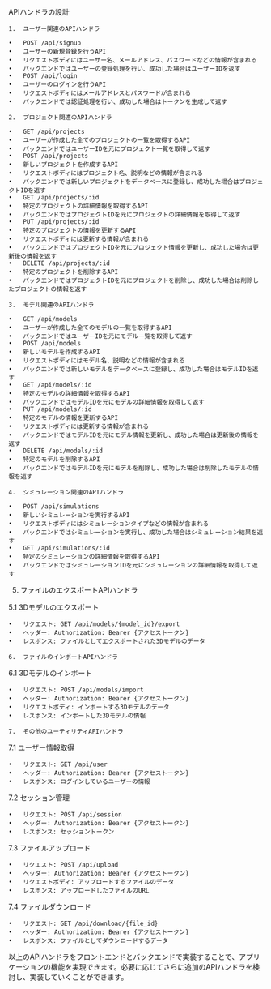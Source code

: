 APIハンドラの設計

	1.	ユーザー関連のAPIハンドラ

	•	POST /api/signup
	•	ユーザーの新規登録を行うAPI
	•	リクエストボディにはユーザー名、メールアドレス、パスワードなどの情報が含まれる
	•	バックエンドではユーザーの登録処理を行い、成功した場合はユーザーIDを返す
	•	POST /api/login
	•	ユーザーのログインを行うAPI
	•	リクエストボディにはメールアドレスとパスワードが含まれる
	•	バックエンドでは認証処理を行い、成功した場合はトークンを生成して返す

	2.	プロジェクト関連のAPIハンドラ

	•	GET /api/projects
	•	ユーザーが作成した全てのプロジェクトの一覧を取得するAPI
	•	バックエンドではユーザーIDを元にプロジェクト一覧を取得して返す
	•	POST /api/projects
	•	新しいプロジェクトを作成するAPI
	•	リクエストボディにはプロジェクト名、説明などの情報が含まれる
	•	バックエンドでは新しいプロジェクトをデータベースに登録し、成功した場合はプロジェクトIDを返す
	•	GET /api/projects/:id
	•	特定のプロジェクトの詳細情報を取得するAPI
	•	バックエンドではプロジェクトIDを元にプロジェクトの詳細情報を取得して返す
	•	PUT /api/projects/:id
	•	特定のプロジェクトの情報を更新するAPI
	•	リクエストボディには更新する情報が含まれる
	•	バックエンドではプロジェクトIDを元にプロジェクト情報を更新し、成功した場合は更新後の情報を返す
	•	DELETE /api/projects/:id
	•	特定のプロジェクトを削除するAPI
	•	バックエンドではプロジェクトIDを元にプロジェクトを削除し、成功した場合は削除したプロジェクトの情報を返す

	3.	モデル関連のAPIハンドラ

	•	GET /api/models
	•	ユーザーが作成した全てのモデルの一覧を取得するAPI
	•	バックエンドではユーザーIDを元にモデル一覧を取得して返す
	•	POST /api/models
	•	新しいモデルを作成するAPI
	•	リクエストボディにはモデル名、説明などの情報が含まれる
	•	バックエンドでは新しいモデルをデータベースに登録し、成功した場合はモデルIDを返す
	•	GET /api/models/:id
	•	特定のモデルの詳細情報を取得するAPI
	•	バックエンドではモデルIDを元にモデルの詳細情報を取得して返す
	•	PUT /api/models/:id
	•	特定のモデルの情報を更新するAPI
	•	リクエストボディには更新する情報が含まれる
	•	バックエンドではモデルIDを元にモデル情報を更新し、成功した場合は更新後の情報を返す
	•	DELETE /api/models/:id
	•	特定のモデルを削除するAPI
	•	バックエンドではモデルIDを元にモデルを削除し、成功した場合は削除したモデルの情報を返す

	4.	シミュレーション関連のAPIハンドラ

	•	POST /api/simulations
	•	新しいシミュレーションを実行するAPI
	•	リクエストボディにはシミュレーションタイプなどの情報が含まれる
	•	バックエンドではシミュレーションを実行し、成功した場合はシミュレーション結果を返す
	•	GET /api/simulations/:id
	•	特定のシミュレーションの詳細情報を取得するAPI
	•	バックエンドではシミュレーションIDを元にシミュレーションの詳細情報を取得して返す

5.	ファイルのエクスポートAPIハンドラ

5.1 3Dモデルのエクスポート

	•	リクエスト: GET /api/models/{model_id}/export
	•	ヘッダー: Authorization: Bearer {アクセストークン}
	•	レスポンス: ファイルとしてエクスポートされた3Dモデルのデータ

	6.	ファイルのインポートAPIハンドラ

6.1 3Dモデルのインポート

	•	リクエスト: POST /api/models/import
	•	ヘッダー: Authorization: Bearer {アクセストークン}
	•	リクエストボディ: インポートする3Dモデルのデータ
	•	レスポンス: インポートした3Dモデルの情報

	7.	その他のユーティリティAPIハンドラ

7.1 ユーザー情報取得

	•	リクエスト: GET /api/user
	•	ヘッダー: Authorization: Bearer {アクセストークン}
	•	レスポンス: ログインしているユーザーの情報

7.2 セッション管理

	•	リクエスト: POST /api/session
	•	ヘッダー: Authorization: Bearer {アクセストークン}
	•	レスポンス: セッショントークン

7.3 ファイルアップロード

	•	リクエスト: POST /api/upload
	•	ヘッダー: Authorization: Bearer {アクセストークン}
	•	リクエストボディ: アップロードするファイルのデータ
	•	レスポンス: アップロードしたファイルのURL

7.4 ファイルダウンロード

	•	リクエスト: GET /api/download/{file_id}
	•	ヘッダー: Authorization: Bearer {アクセストークン}
	•	レスポンス: ファイルとしてダウンロードするデータ

以上のAPIハンドラをフロントエンドとバックエンドで実装することで、アプリケーションの機能を実現できます。必要に応じてさらに追加のAPIハンドラを検討し、実装していくことができます。